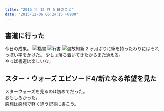```yaml
---
title: "2015 年 12 月 5 日のこと"
date: "2015-12-06 06:24:15 +0900"
---
```


## 書道に行った

今日の成果。
![楷書](/images/2015/12/IMG_20151205_194421.jpg)
![行書](/images/2015/12/IMG_20151205_194540.jpg)
![温故知新](/images/2015/12/IMG_20151205_194318.jpg)
2 ヶ月ぶりに筆を持ったわりにはそれっぽい字をかけた。
少しは落ち着いてきたからまた通える。  
やっぱ書道は楽しいな。

## スター・ウォーズ エピソード4/新たなる希望を見た

スターウォーズを見るのは初めてだった。  
おもしろかった。  
感想は感想で軽く違う記事に書こう。
